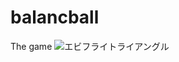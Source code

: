 # balancball
The game
![エビフライトライアングル](https://www.google.co.jp/url?sa=i&rct=j&q=&esrc=s&source=images&cd=&ved=0ahUKEwju8YaSqJfVAhXCxFQKHQ3JA30QjBwIBA&url=https%3A%2F%2Fupload.wikimedia.org%2Fwikipedia%2Fcommons%2Fthumb%2Ff%2Ffa%2FApple_logo_black.svg%2F1024px-Apple_logo_black.svg.png&psig=AFQjCNGNE0iUnKicUJXHf3CYVC_5omsrlg&ust=1500621318239429 "サンプル")

